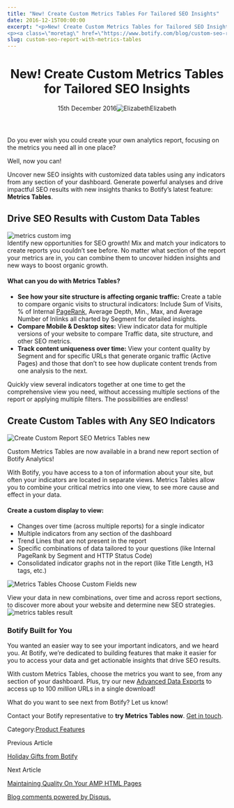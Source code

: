 ```yaml
---
title: "New! Create Custom Metrics Tables For Tailored SEO Insights"
date: 2016-12-15T00:00:00
excerpt: "<p>New! Create Custom Metrics Tables for Tailored SEO Insights 15th December 2016Elizabeth Do you ever wish you could create your own analytics report, focusing on the metrics you need all in one place? Well, now you can! Uncover new SEO insights with customized data tables using any indicators from any section of your dashboard. Generate&hellip; </p>
<p><a class=\"moretag\" href=\"https://www.botify.com/blog/custom-seo-report-with-metrics-tables\">Read the full article</a></p>"
slug: custom-seo-report-with-metrics-tables
---
```


<header class="text-center">
<h1 class="font-internacional font-regular normal text-header-one leading-header-one text-typography-accent-2">New! Create Custom Metrics Tables for Tailored SEO Insights</h1>
<div class="flex items-center justify-center my-3"><span class="mr-1 font-internacional font-regular normal text-base leading-none text-typography-primary-lighter">15th December 2016</span><img decoding="async" alt="Elizabeth" class="rounded-full w-10 h-10" src="//images.ctfassets.net/tp56mevc46jo/7J44jdDBuwiI2UCwMAKMsu/0f8c5d315932c0144258765c275cfa14/CV5A9804_sq.jpg"><span class="ml-1 font-internacional font-regular normal text-base leading-none text-typography-primary">Elizabeth</span></div>
</header>
<p><span class="font-roboto font-regular normal text-base leading-none Markdown__Container"></span></p>
<p>Do you ever wish you could create your own analytics report, focusing on the metrics you need all in one place?</p>
<p>Well, now you can!</p>
<p>Uncover new SEO insights with customized data tables using any indicators from any section of your dashboard. Generate powerful analyses and drive impactful SEO results with new insights thanks to Botify&#8217;s latest feature: <strong>Metrics Tables</strong>.</p>
<h2 id="drive-seo-results-with-custom-data-tables">Drive SEO Results with Custom Data Tables</h2>
<p><img decoding="async" alt="metrics custom img" src="//images.contentful.com/x3pujrb0lw7o/2kdACYArfSaCAgMuMKe6M/003321acb585123a773261ee5c5d7314/metrics_custom_tables.png"><br />
Identify new opportunities for SEO growth! Mix and match your indicators to create reports you couldn&#8217;t see before. No matter what section of the report your metrics are in, you can combine them to uncover hidden insights and new ways to boost organic growth.</p>
<h4 id="what-can-you-do-with-metrics-tables-">What can you do with Metrics Tables?</h4>
<ul>
<li><strong>See how your site structure is affecting organic traffic:</strong> Create a table to compare organic visits to structural indicators: Include Sum of Visits, % of Internal <a href="https://www.botify.com/learn/basics/pagerank" data-internallinksmanager029f6b8e52c="8" title="page rank" target="_blank" rel="noopener">PageRank</a>, Average Depth, Min., Max, and Average Number of Inlinks all charted by Segment for detailed insights.</li>
<li><strong>Compare Mobile &amp; Desktop sites:</strong> View indicator data for multiple versions of your website to compare Traffic data, site structure, and other SEO metrics.</li>
<li><strong>Track content uniqueness over time:</strong> View your content quality by Segment and for specific URLs that generate organic traffic (Active Pages) and those that don&#8217;t to see how duplicate content trends from one analysis to the next.</li>
</ul>
<p>Quickly view several indicators together at one time to get the comprehensive view you need, without accessing multiple sections of the report or applying multiple filters. The possibilities are endless!</p>
<h2 id="create-custom-tables-with-any-seo-indicators">Create Custom Tables with Any SEO Indicators</h2>
<p><img decoding="async" alt="Create Custom Report SEO Metrics Tables new" src="//images.contentful.com/x3pujrb0lw7o/1KC5oWR95mikYY04OIwEWu/38d5011a7dcfd21c49121e4318793c3b/Create_Custom_Report_SEO_Metrics_Tables_new.png"></p>
<p>Custom Metrics Tables are now available in a brand new report section of Botify Analytics!</p>
<p>With Botify, you have access to a ton of information about your site, but often your indicators are located in separate views. Metrics Tables allow you to combine your critical metrics into one view, to see more cause and effect in your data.</p>
<h4 id="create-a-custom-display-to-view-">Create a custom display to view:</h4>
<ul>
<li>Changes over time (across multiple reports) for a single indicator</li>
<li>Multiple indicators from any section of the dashboard</li>
<li>Trend Lines that are not present in the report</li>
<li>Specific combinations of data tailored to your questions (like Internal PageRank by Segment and HTTP Status Code)</li>
<li>Consolidated indicator graphs not in the report (like Title Length, H3 tags, etc.)</li>
</ul>
<p><img decoding="async" alt="Metrics Tables Choose Custom Fields new" src="//images.contentful.com/x3pujrb0lw7o/5V8adoabpCCOm6QaY6ssAA/a17a8b6d5f15a1a4ba63dac36276b772/Metrics_Tables_Choose_Custom_Fields_new.png"></p>
<p>View your data in new combinations, over time and across report sections, to discover more about your website and determine new SEO strategies.<br />
<img decoding="async" alt="metrics tables result" src="//images.contentful.com/x3pujrb0lw7o/3hWouPuQMwwsg8UygySygW/33f14a5270869e87626cbd2dc9285b1d/metrics_tables_result.png"></p>
<h3 id="botify-built-for-you">Botify Built for You</h3>
<p>You wanted an easier way to see your important indicators, and we heard you. At Botify, we&#8217;re dedicated to building features that make it easier for you to access your data and get actionable insights that drive SEO results.</p>
<p>With custom Metrics Tables, choose the metrics you want to see, from any section of your dashboard. Plus, try our new <a href="https://www.botify.com/blog/export-millions-of-links-botify-advanced-data-exports">Advanced Data Exports</a> to access up to 100 <em>million</em> URLs in a single download!</p>
<p>What do you want to see next from Botify? Let us know!</p>
<p>Contact your Botify representative to <strong>try Metrics Tables now</strong>. <a href="https://www.botify.com/contact/">Get in touch</a>.</p>
<div class="tags leading-big border-t border-b border-brand-quaternary-lighter mt-4"><span class="mr-1 font-roboto font-regular normal text-base leading-none">Category:</span><span><a class="uppercase text-typography-accent-1" href="/platform">Product Features</a></span></div>
<footer class="flex justify-center my-5 mx-5">
<div class="mr-1 w-1/2 text-right">
<p><span class="font-internacional font-regular normal text-base leading-none text-typography-primary">Previous Article</span></p>
<p><a class="inline-block mt-2" href="/blog/holiday-gifts-from-botify"><span class="font-roboto font-regular normal text-base leading-none text-typography-accent-4">Holiday Gifts from Botify</span></a></p>
</div>
<div class="ml-1 w-1/2">
<p><span class="font-internacional font-regular normal text-base leading-none text-typography-primary">Next Article</span></p>
<p><a class="inline-block mt-2" href="/blog/maintaining-quality-on-your-amp-html-pages"><span class="font-roboto font-regular normal text-base leading-none text-typography-accent-4">Maintaining Quality On Your AMP HTML Pages</span></a></p>
</div>
</footer>
<div shortname="botify" title="New! Create Custom Metrics Tables for Tailored SEO Insights" url="https://www.botify.com/blog/custom-seo-report-with-metrics-tables">
<div id="disqus_thread_old"></div>
<p><a class="dsq-brlink" href="http://disqus.com">Blog comments powered by <span class="logo-disqus">Disqus</span>.</a></p>
</div>
